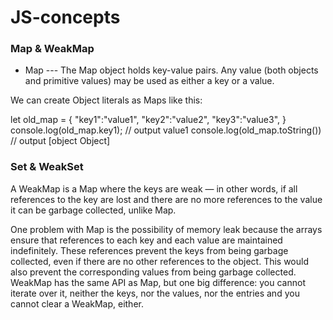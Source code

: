 # JS-concepts

### Map & WeakMap

- Map ---  The Map object holds key-value pairs. Any value (both objects and primitive values) may be used as either a key or a value.

We can create Object literals as Maps like this:

let old_map = {
  "key1":"value1",
  "key2":"value2",
  "key3":"value3",
}
console.log(old_map.key1); // output value1
console.log(old_map.toString()) // output [object Object]


### Set & WeakSet
A WeakMap is a Map where the keys are weak — in other words, if all references to the key are lost and there are no more references to the value it 
can be garbage collected, unlike Map.

One problem with Map is the possibility of memory leak because the arrays ensure that references to each key and each value are maintained indefinitely. 
These references prevent the keys from being garbage collected, even if there are no other references to the object. This would also prevent the corresponding 
values from being garbage collected. 
WeakMap has the same API as Map, but one big difference: you cannot iterate over it, neither the keys, nor the values, nor the entries and you cannot clear a WeakMap, either.
